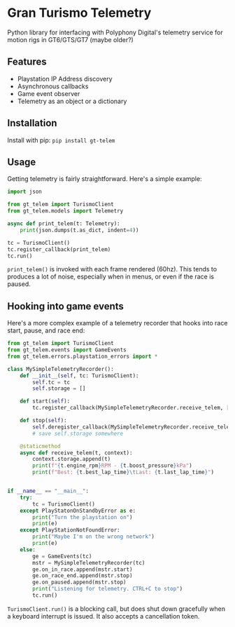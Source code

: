 # Gran Turismo Telemetry
Python library for interfacing with Polyphony Digital's telemetry service for motion rigs in GT6/GTS/GT7 (maybe older?)

## Features
* Playstation IP Address discovery
* Asynchronous callbacks
* Game event observer
* Telemetry as an object or a dictionary

## Installation
Install with pip:
`pip install gt-telem`

## Usage

Getting telemetry is fairly straightforward. Here's a simple example:
```python
import json

from gt_telem import TurismoClient
from gt_telem.models import Telemetry

async def print_telem(t: Telemetry):
    print(json.dumps(t.as_dict, indent=4))

tc = TurismoClient()
tc.register_callback(print_telem)
tc.run()
```

`print_telem()` is invoked with each frame rendered (60hz). This tends to produces a lot of noise, especially when in menus, or even if the race is paused.

## Hooking into game events
Here's a more complex example of a telemetry recorder that hooks into race start, pause, and race end:

```python
from gt_telem import TurismoClient
from gt_telem.events import GameEvents
from gt_telem.errors.playstation_errors import *

class MySimpleTelemetryRecorder():
    def __init__(self, tc: TurismoClient):
        self.tc = tc
        self.storage = []

    def start(self):
        tc.register_callback(MySimpleTelemetryRecorder.receive_telem, [self])

    def stop(self):
        self.deregister_callback(MySimpleTelemetryRecorder.receive_telem)
        # save self.storage somewhere

    @staticmethod
    async def receive_telem(t, context):
        context.storage.append(t)
        print(f"{t.engine_rpm}RPM - {t.boost_pressure}kPa")
        print(f"Best: {t.best_lap_time}\tLast: {t.last_lap_time}")


if __name__ == "__main__":
    try:
        tc = TurismoClient()
    except PlayStatonOnStandbyError as e:
        print("Turn the playstation on")
        print(e)
    except PlayStationNotFoundError:
        print("Maybe I'm on the wrong network")
        print(e)
    else:
        ge = GameEvents(tc)
        mstr = MySimpleTelemetryRecorder(tc)
        ge.on_in_race.append(mstr.start)
        ge.on_race_end.append(mstr.stop)
        ge.on_paused.append(mstr.stop)
        print("Listening for telemetry. CTRL+C to stop")
        tc.run()

```
`TurismoClient.run()` is a blocking call, but does shut down gracefully when a keyboard interrupt is issued. It also accepts a cancellation token.
